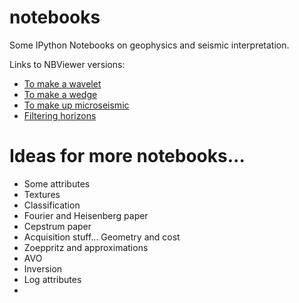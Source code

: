notebooks
=========

Some IPython Notebooks on geophysics and seismic interpretation.

Links to NBViewer versions:

- [To make a wavelet](http://nbviewer.org/github/agile-geoscience/notebooks/blob/master/To_make_a_wavelet.ipynb)
- [To make a wedge](http://nbviewer.org/github/agile-geoscience/notebooks/blob/master/To_make_a_wedge.ipynb)
- [To make up microseismic](http://nbviewer.org/github/agile-geoscience/notebooks/blob/master/To_make_up_microseismic.ipynb)
- [Filtering horizons](http://nbviewer.org/github/agile-geoscience/notebooks/blob/master/Filtering_horizons.ipynb)

Ideas for more notebooks...
===========================

- Some attributes
- Textures
- Classification
- Fourier and Heisenberg paper
- Cepstrum paper
- Acquisition stuff... Geometry and cost
- Zoeppritz and approximations
- AVO
- Inversion
- Log attributes
- 
